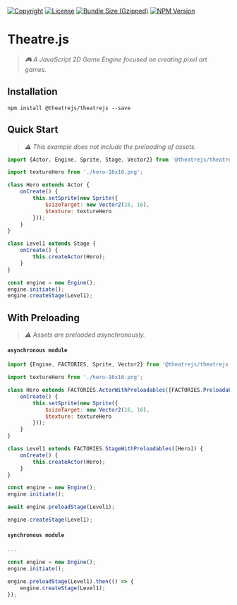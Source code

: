 [![Copyright](https://img.shields.io/badge/©-deformhead-white.svg)](https://github.com/deformhead) [![License](https://img.shields.io/badge/license-MIT-blue.svg)](https://github.com/theatrejs/theatrejs/blob/master/LICENSE) [![Bundle Size (Gzipped)](https://img.shields.io/bundlejs/size/@theatrejs/theatrejs@latest)](https://www.npmjs.com/package/@theatrejs/theatrejs/v/latest) [![NPM Version](https://img.shields.io/npm/v/@theatrejs/theatrejs/latest)](https://www.npmjs.com/package/@theatrejs/theatrejs/v/latest)

# Theatre.js

> *🎮 A JavaScript 2D Game Engine focused on creating pixel art games.*

## Installation

```shell
npm install @theatrejs/theatrejs --save
```

## Quick Start

> *⚠️ This example does not include the preloading of assets.*

```javascript
import {Actor, Engine, Sprite, Stage, Vector2} from '@theatrejs/theatrejs';

import textureHero from './hero-16x16.png';

class Hero extends Actor {
    onCreate() {
        this.setSprite(new Sprite({
            $sizeTarget: new Vector2(16, 16),
            $texture: textureHero
        }));
    }
}

class Level1 extends Stage {
    onCreate() {
        this.createActor(Hero);
    }
}

const engine = new Engine();
engine.initiate();
engine.createStage(Level1);
```

## With Preloading

> *⚠️ Assets are preloaded asynchronously.*

#### `asynchronous module`

```javascript
import {Engine, FACTORIES, Sprite, Vector2} from '@theatrejs/theatrejs';

import textureHero from './hero-16x16.png';

class Hero extends FACTORIES.ActorWithPreloadables([FACTORIES.PreloadableTexture(textureHero)]) {
    onCreate() {
        this.setSprite(new Sprite({
            $sizeTarget: new Vector2(16, 16),
            $texture: textureHero
        }));
    }
}

class Level1 extends FACTORIES.StageWithPreloadables([Hero]) {
    onCreate() {
        this.createActor(Hero);
    }
}

const engine = new Engine();
engine.initiate();

await engine.preloadStage(Level1);

engine.createStage(Level1);
```

#### `synchronous module`

```javascript
...

const engine = new Engine();
engine.initiate();

engine.preloadStage(Level1).then(() => {
    engine.createStage(Level1);
});
```
